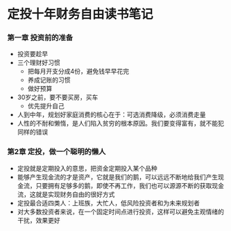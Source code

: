# 定投十年财务自由读书笔记

### 第一章 投资前的准备
* 投资要趁早
* 三个理财好习惯
	* 把每月开支分成4份，避免钱早早花完
	* 养成记账的习惯
	* 做好预算
* 30岁之前，要不要买房，买车
	* 优先提升自己
* 人到中年，规划好家庭消费的核心在于：可选消费降级，必须消费走量
* 人性的不耐和懒惰，是人们陷入贫穷的根本原因。我们要变得富有，就不能犯同样的错误

### 第2章 定投，做一个聪明的懒人 
* 定投就是定期投入的意思，把资金定期投入某个品种
* 能够产生现金流的才是资产，它就是我们的鹅，可以远远不断地给我们产生现金流，只要拥有足够多的鹅，即使不再工作，我们也可以源源不断的获取现金流，这就是实现财务自由的很好方式
* 定投最合适四类人：上班族，大忙人，低风险投资者和为未来规划者
* 对大多数投资者来说，在一个固定时间点进行投资，这样可以避免主观情绪的干扰，效果更好